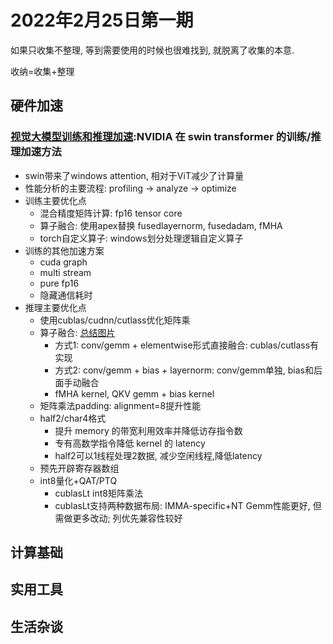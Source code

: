 # 2022年2月25日第一期

如果只收集不整理, 等到需要使用的时候也很难找到, 就脱离了收集的本意. 

收纳=收集+整理

## 硬件加速

### [视觉大模型训练和推理加速](视觉大模型训练和推理加速):NVIDIA 在 swin transformer 的训练/推理加速方法

* swin带来了windows attention, 相对于ViT减少了计算量
* 性能分析的主要流程: profiling -> analyze -> optimize
* 训练主要优化点
  * 混合精度矩阵计算: fp16 tensor core
  * 算子融合: 使用apex替换 fusedlayernorm, fusedadam, fMHA
  * torch自定义算子: windows划分处理逻辑自定义算子
* 训练的其他加速方案
  * cuda graph
  * multi stream
  * pure fp16
  * 隐藏通信耗时
* 推理主要优化点
  * 使用cublas/cudnn/cutlass优化矩阵乘
  * 算子融合: [总结图片](https://s6.51cto.com/oss/202301/05/c46291e585c8188e8a0846b01043ea85d04cdf.jpg)
    * 方式1: conv/gemm + elementwise形式直接融合: cublas/cutlass有实现
    * 方式2: conv/gemm + bias + layernorm: conv/gemm单独, bias和后面手动融合
    * fMHA kernel, QKV gemm + bias kernel
  * 矩阵乘法padding: alignment=8提升性能
  * half2/char4格式
    * 提升 memory 的带宽利用效率并降低访存指令数
    * 专有高数学指令降低 kernel 的 latency
    * half2可以1线程处理2数据, 减少空闲线程,降低latency
  * 预先开辟寄存器数组
  * int8量化+QAT/PTQ
    * cublasLt int8矩阵乘法
    * cublasLt支持两种数据布局: IMMA-specific+NT Gemm性能更好, 但需做更多改动; 列优先兼容性较好
  

## 计算基础

## 实用工具

## 生活杂谈
